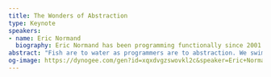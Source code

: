 ```yaml
---
title: The Wonders of Abstraction
type: Keynote
speakers:
- name: Eric Normand
  biography: Eric Normand has been programming functionally since 2001. He teaches, speaks, and writes. He consults with companies to help them build better software one function at a time. He lives with his family in Madison, Wisconsin. You can find his writing and other projects at [ericnormand.me](https://ericnormand.me/).
abstract: "Fish are to water as programmers are to abstraction. We swim in it all day, barely aware of it. We say \"abstraction\" all the time, but have we thought about what it means? \r\n\r\nI've spent 20 years asking how computers--that move electrons around in a complex circuit--do work useful to humans. Abstraction is the key. In this philosophical talk, we explore this wonderous process called abstraction. We'll wade through the everyday uses of the term, paddle out to formal definitions, and dive into why some abstractions give us incredible leverage. Along the way, we'll see how abstraction is at the heart of getting computers to do useful work. I hope you leave with a deeper appreciation of the wonders of programming."
og-image: https://dynogee.com/gen?id=xqxdvgzswovkl2c&speaker=Eric+Normand&title=The+Wonders+of+Abstraction&type=Keynote
---
```

